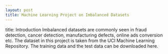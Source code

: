 ```yaml
---
layout: post
title: Machine Learning Project on Imbalanced Datasets
---
```





title: Introduction
Imbalanced datasets are commonly seen in  fraud detection, cancer detection, manufacturing defects, online ads conversion etc. The dataset in this project is taken from the UCI Machine Learning Repository. The training data and the test data can be downloaded here.
